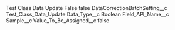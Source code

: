 <?xml version="1.0" encoding="UTF-8"?>
<CustomMetadata xmlns="http://soap.sforce.com/2006/04/metadata" xmlns:xsi="http://www.w3.org/2001/XMLSchema-instance" xmlns:xsd="http://www.w3.org/2001/XMLSchema">
    <label>Test Class Data Update False</label>
    <protected>false</protected>
    <values>
        <field>DataCorrectionBatchSetting__c</field>
        <value xsi:type="xsd:string">Test_Class_Data_Update</value>
    </values>
    <values>
        <field>Data_Type__c</field>
        <value xsi:type="xsd:string">Boolean</value>
    </values>
    <values>
        <field>Field_API_Name__c</field>
        <value xsi:type="xsd:string">Sample__c</value>
    </values>
    <values>
        <field>Value_To_Be_Assigned__c</field>
        <value xsi:type="xsd:string">false</value>
    </values>
</CustomMetadata>
